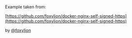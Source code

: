 Example taken from: 

[https://github.com/foxylion/docker-nginx-self-signed-https](https://github.com/foxylion/docker-nginx-self-signed-https)

by [@foxylion](https://github.com/foxylion)



